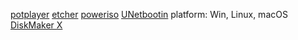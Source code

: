 [potplayer](https://potplayer.daum.net/)
[etcher](https://www.balena.io/etcher/)
[poweriso](https://www.poweriso.com/)
[UNetbootin](https://unetbootin.github.io/) platform: Win, Linux, macOS 
[DiskMaker X](https://diskmakerx.com/) 
